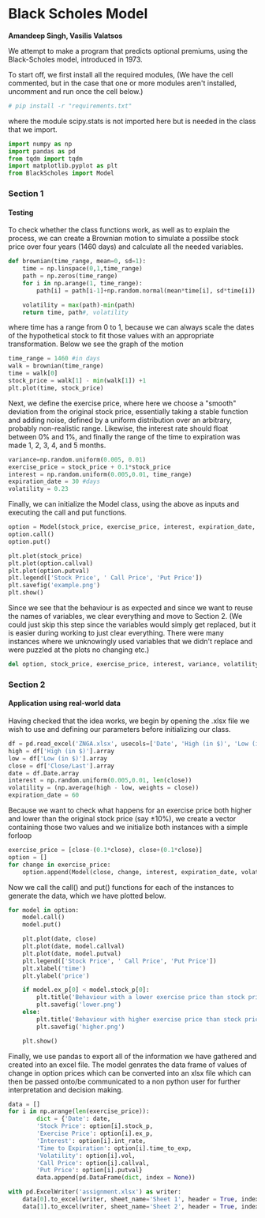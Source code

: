 # Black Scholes Model

**Amandeep Singh, Vasilis Valatsos**

We attempt to make a program that predicts optional premiums, using the
Black-Scholes model, introduced in 1973.

To start off, we first install all the required modules, (We have the
cell commented, but in the case that one or more modules aren\'t
installed, uncomment and run once the cell below.)

``` python
# pip install -r "requirements.txt"
```

where the module scipy.stats is not imported here but is needed in the
class that we import.

``` python
import numpy as np
import pandas as pd
from tqdm import tqdm
import matplotlib.pyplot as plt
from BlackScholes import Model
```

### Section 1

#### Testing

To check whether the class functions work, as well as to explain the
process, we can create a Brownian motion to simulate a possilbe stock
price over four years (1460 days) and calculate all the needed
variables.

``` python
def brownian(time_range, mean=0, sd=1):
    time = np.linspace(0,1,time_range)
    path = np.zeros(time_range)
    for i in np.arange(1, time_range):
        path[i] = path[i-1]+np.random.normal(mean*time[i], sd*time[i])

    volatility = max(path)-min(path)
    return time, path#, volatility
```

where time has a range from 0 to 1, because we can always scale the
dates of the hypothetical stock to fit those values with an appropriate
transformation. Below we see the graph of the motion

``` python
time_range = 1460 #in days
walk = brownian(time_range)
time = walk[0]
stock_price = walk[1] - min(walk[1]) +1
plt.plot(time, stock_price)
```


Next, we define the exercise price, where here we choose a \"smooth\"
deviation from the original stock price, essentially taking a stable
function and adding noise, defined by a uniform distribution over an
arbitrary, probably non-realistic range. Likewise, the interest rate
should float between 0% and 1%, and finally the range of the time to
expiration was made 1, 2, 3, 4, and 5 months.

``` python
variance=np.random.uniform(0.005, 0.01)
exercise_price = stock_price + 0.1*stock_price
interest = np.random.uniform(0.005,0.01, time_range)
expiration_date = 30 #days
volatility = 0.23
```

Finally, we can initialize the Model class, using the above as inputs
and executing the call and put functions.

``` python
option = Model(stock_price, exercise_price, interest, expiration_date, volatility)
option.call()
option.put()
```

``` python
plt.plot(stock_price)
plt.plot(option.callval)
plt.plot(option.putval)
plt.legend(['Stock Price', ' Call Price', 'Put Price'])
plt.savefig('example.png')
plt.show()
```

Since we see that the behaviour is as expected and since we want to
reuse the names of variables, we clear everything and move to Section 2.
(We could just skip this step since the variables would simply get
replaced, but it is easier during working to just clear everything.
There were many instances where we unknowingly used variables that we
didn\'t replace and were puzzled at the plots no changing etc.)

``` python
del option, stock_price, exercise_price, interest, variance, volatility, walk, time_range, time, expiration_date
```

### Section 2

#### Application using real-world data

Having checked that the idea works, we begin by opening the .xlsx file
we wish to use and defining our parameters before initializing our
class.

``` python
df = pd.read_excel('ZNGA.xlsx', usecols=['Date', 'High (in $)', 'Low (in $)', 'Close/Last', 'Difference of High and Low'])
high = df['High (in $)'].array
low = df['Low (in $)'].array
close = df['Close/Last'].array
date = df.Date.array
interest = np.random.uniform(0.005,0.01, len(close))
volatility = (np.average(high - low, weights = close))
expiration_date = 60
```

Because we want to check what happens for an exercise price both higher
and lower than the original stock price (say ±10%), we create a vector
containing those two values and we initialize both instances with a
simple forloop

``` python
exercise_price = [close-(0.1*close), close+(0.1*close)]
option = []
for change in exercise_price:
    option.append(Model(close, change, interest, expiration_date, volatility))
```

Now we call the call() and put() functions for each of the instances to
generate the data, which we have plotted below.

``` python
for model in option:
    model.call()
    model.put()

    plt.plot(date, close)
    plt.plot(date, model.callval)
    plt.plot(date, model.putval)
    plt.legend(['Stock Price', ' Call Price', 'Put Price'])
    plt.xlabel('time')
    plt.ylabel('price')

    if model.ex_p[0] < model.stock_p[0]:
        plt.title('Behaviour with a lower exercise price than stock price')
        plt.savefig('lower.png')
    else:
        plt.title('Behaviour with higher exercise price than stock price')
        plt.savefig('higher.png')

    plt.show()
```

Finally, we use pandas to export all of the information we have gathered
and created into an excel file. The model genrates the data frame of
values of change in option prices which can be converted into an xlsx
file which can then be passed onto/be communicated to a non python user
for further interpretation and decision making.

``` python
data = []
for i in np.arange(len(exercise_price)):
        dict = {'Date': date,
        'Stock Price': option[i].stock_p,
        'Exercise Price': option[i].ex_p,
        'Interest': option[i].int_rate,
        'Time to Expiration': option[i].time_to_exp,
        'Volatility': option[i].vol,
        'Call Price': option[i].callval,
        'Put Price': option[i].putval}
        data.append(pd.DataFrame(dict, index = None))

with pd.ExcelWriter('assignment.xlsx') as writer:  
    data[0].to_excel(writer, sheet_name='Sheet 1', header = True, index = False)
    data[1].to_excel(writer, sheet_name='Sheet 2', header = True, index = False)
```

